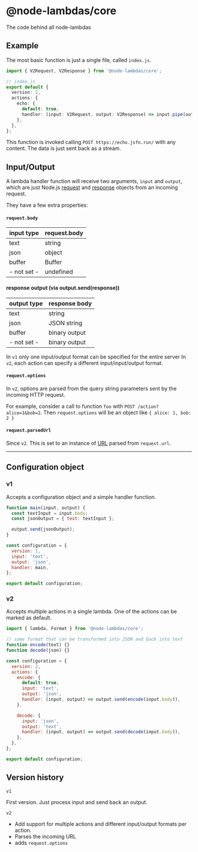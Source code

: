 # @node-lambdas/core

The code behind all node-lambdas

## Example

The most basic function is just a single file, called `index.js`.

```ts
import { V2Request, V2Response } from '@node-lambdas/core';

// index.js
export default {
  version: 2,
  actions: {
    echo: {
      default: true,
      handler: (input: V2Request, output: V2Response) => input.pipe(output),
    },
  },
};
```

This function is invoked calling `POST https://echo.jsfn.run/` with any content.
The data is just sent back as a stream.

## Input/Output

A lambda handler function will receive two arguments, `input` and `output`, which are just Node.js [request](https://nodejs.org/api/http.html#http_class_http_incomingmessage) and [response](https://nodejs.org/api/http.html#http_class_http_serverresponse) objects from an incoming request.

They have a few extra properties:

#### `request.body`

| input type  | request.body |
| ----------- | ------------ |
| text        | string       |
| json        | object       |
| buffer      | Buffer       |
| - not set - | undefined    |

#### response output (via output.send(response))

| output type | response body |
| ----------- | ------------- |
| text        | string        |
| json        | JSON string   |
| buffer      | binary output |
| - not set - | binary output |

In `v1` only one input/output format can be specified for the entire server
In `v2`, each action can specify a different input/input/output format.

#### `request.options`

In `v2`, options are parsed from the query string parameters sent by the incoming HTTP request.

For example, consider a call to function `foo` with `POST /action?alice=1&bob=2`. Then `request.options` will be an object like `{ alice: 1, bob: 2 }`

#### `request.parsedUrl`

Since `v2`.
This is set to an instance of [URL](https://nodejs.org/api/url.html#url_the_whatwg_url_api) parsed from `request.url`.

---

## Configuration object

### v1

Accepts a configuration object and a simple handler function.

```javascript
function main(input, output) {
  const textInput = input.body;
  const jsonOutput = { text: textInput };

  output.send(jsonOutput);
}

const configuration = {
  version: 1,
  input: 'text',
  output: 'json',
  handler: main,
};

export default configuration;
```

### v2

Accepts multiple actions in a single lambda.
One of the actions can be marked as default.

```javascript
import { lambda, Format } from '@node-lambdas/core';

// some format that can be transformed into JSON and back into text
function encode(text) {}
function decode(json) {}

const configuration = {
  version: 2,
  actions: {
    encode: {
      default: true,
      input: 'text',
      output: 'json',
      handler: (input, output) => output.send(encode(input.body)),
    },

    decode: {
      input: 'json',
      output: 'text',
      handler: (input, output) => output.send(decode(input.body)),
    },
  },
};

export default configuration;
```

## Version history

`v1`

First version. Just process input and send back an output.

`v2`

- Add support for multiple actions and different input/output formats per action.
- Parses the incoming URL
- adds `request.options`
